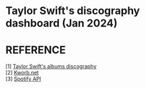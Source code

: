 # Taylor Swift's discography dashboard (Jan 2024)

# REFERENCE
[1] [Taylor Swift's albums discography](https://en.wikipedia.org/wiki/Taylor_Swift_albums_discography)<br>
[2] [Kworb.net](https://kworb.net/)<br>
[3] [Spotify API](https://developer.spotify.com/documentation/web-api)
